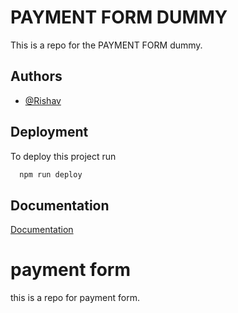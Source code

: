 
# PAYMENT FORM DUMMY

This is a repo for the PAYMENT FORM dummy.


## Authors

- [@Rishav](https://www.github.com/rishav2404)


## Deployment

To deploy this project run

```bash
  npm run deploy
```


## Documentation

[Documentation](https://linktodocumentation)

# payment form

this is a repo for payment form.

